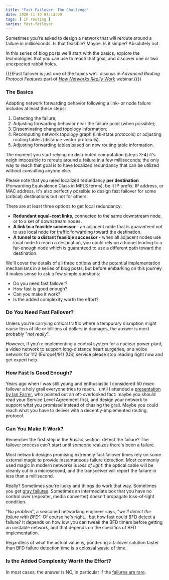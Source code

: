 ```yaml
---
title: "Fast Failover: The Challenge"
date: 2020-11-10 07:14:00
tags: [ IP routing ]
series: fast-failover
---
```

Sometimes you're asked to design a network that will reroute around a failure in milliseconds. Is that feasible? Maybe. Is it simple? Absolutely not. 

In this series of blog posts we'll start with the basics, explore the technologies that you can use to reach that goal, and discover one or two unexpected rabbit holes.

{{<note info>}}Fast failover is just one of the topics we'll discuss in *Advanced Routing Protocol Features* part of *[How Networks Really Work](https://www.ipspace.net/How_Networks_Really_Work)* webinar.{{</note>}}
<!--more-->
### The Basics

Adapting network forwarding behavior following a link- or node failure includes at least these steps:

1. Detecting the failure;
2. Adjusting forwarding behavior near the failure point (when possible);
3. Disseminating changed topology information;
4. Recomputing network topology graph (link-state protocols) or adjusting routing tables (distance vector protocols)
5. Adjusting forwarding tables based on new routing table information.

The moment you start relying on distributed computation (steps 3-4) it's neigh impossible to reroute around a failure in a few milliseconds; the only way to reach that goal is to have localized redundancy that can be utilized without consulting anyone else.

Please note that you need localized redundancy **per destination** (Forwarding Equivalence Class in MPLS terms), be it IP prefix, IP address, or MAC address. It's also perfectly possible to design fast failover for some (critical) destinations but not for others.

There are at least three options to get local redundancy:

* **Redundant equal-cost links**, connected to the same downstream node, or to a set of downstream nodes.
* **A link to a feasible successor** - an adjacent node that is guaranteed not to use local node for traffic forwarding toward the destination.
* **A tunnel to a distant feasible successor** - when all adjacent nodes use local node to reach a destination, you could rely on a tunnel leading to a far-enough node which is guaranteed to use a different path toward the destination.

We'll cover the details of all three options and the potential implementation mechanisms in a series of blog posts, but before embarking on this journey it makes sense to ask a few simple questions:

* Do you need fast failover?
* How fast is good enough?
* Can you make it work?
* Is the added complexity worth the effort?

### Do You Need Fast Failover?

Unless you're carrying critical traffic where a temporary disruption might cause loss of life or billions of dollars in damages, the answer is most probably "*not really*". 

However, if you're implementing a control system for a nuclear power plant, a video network to support long-distance heart surgeries, or a voice network for 112 (Europe)/911 (US) service please stop reading right now and get expert help.

### How Fast Is Good Enough?

Years ago when I was still young and enthusiastic I considered 50 msec failover a holy grail everyone tries to reach... until I attended a [presentation by Ian Farrer](https://blog.ipspace.net/2013/11/deutsche-telekom-terastream-designed.html), who pointed out an oft-overlooked fact: maybe you should read your Service Level Agreement first, and design your network to support what you promised instead of chasing the grail. Maybe you could reach what you have to deliver with a  decently-implemented routing protocol.

### Can You Make It Work?

Remember the first step in the _Basics_ section: detect the failure? The failover process can't start until someone realizes there's been a failure.

Most network designs promising extremely fast failover times rely on some external magic to provide instantaneous failure detection. Most commonly used magic in modern networks is _loss of light_: the optical cable will be cleanly cut in a microsecond, and the transceiver will report the failure in less than a millisecond.

Really? Sometimes you're lucky and things do work that way. Sometimes you get [gray failures](https://blog.ipspace.net/2017/10/to-bfd-or-not-to-bfd.html). Sometimes an intermediate box that you have no control over (repeater, media converter) doesn't propagate loss-of-light condition.

"_No problem_", a seasoned networking engineer says, "_we'll detect the failure with BFD_". Of course he's right... but how fast could BFD detect a failure? It depends on how low you can tweak the BFD timers before getting an unstable network, and that depends on the specifics of BFD implementation. 

Regardless of what the actual value is, pondering a failover solution faster than BFD failure detection time is a colossal waste of time.

### Is the Added Complexity Worth the Effort?

In most cases, the answer is NO, in particular if the [failures are rare](https://blog.ipspace.net/2019/06/know-thy-environment-before-redesigning.html).